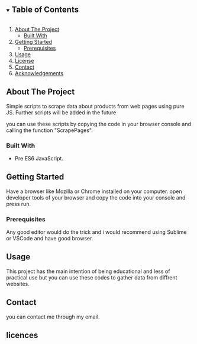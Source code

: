 

<!-- TABLE OF CONTENTS -->
<details open="open">
  <summary><h2 style="display: inline-block">Table of Contents</h2></summary>
  <ol>
    <li>
      <a href="#about-the-project">About The Project</a>
      <ul>
        <li><a href="#built-with">Built With</a></li>
      </ul>
    </li>
    <li>
      <a href="#getting-started">Getting Started</a>
      <ul>
        <li><a href="#prerequisites">Prerequisites</a></li>
      </ul>
    </li>
    <li><a href="#usage">Usage</a></li>
    <li><a href="#license">License</a></li>
    <li><a href="#contact">Contact</a></li>
    <li><a href="#acknowledgements">Acknowledgements</a></li>
  </ol>
  
  
  <!-- ABOUT THE PROJECT -->
## About The Project
Simple scripts to scrape data about products from web pages using pure JS.
Further scripts will be added in the future

you can use these scripts by copying the code in your browser console and calling the function "ScrapePages".
### Built With
* Pre ES6 JavaScript.


## Getting Started
Have a browser like Mozilla or Chrome installed on your computer.
open developer tools of your browser and copy the code into your console and press run.

### Prerequisites
Any good editor would do the trick and i would recommend using Sublime or VSCode and have good browser.

## Usage
This project has the main intention of being educational and less of practical use but you can use these codes to gather data from diffrent websites.

## Contact
you can contact me through my email.

## licences 
